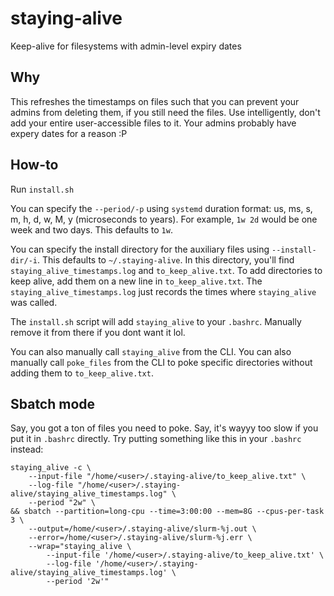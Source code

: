 # staying-alive

Keep-alive for filesystems with admin-level expiry dates

## Why

This refreshes the timestamps on files such that you can prevent your admins from deleting them, if you still need the files. Use intelligently, don't add your entire user-accessible files to it. Your admins probably have expery dates for a reason :P

## How-to

Run `install.sh`

You can specify the `--period/-p` using `systemd` duration format: us, ms, s, m, h, d, w, M, y (microseconds to years). For example, `1w 2d` would be one week and two days. This defaults to `1w`.

You can specify the install directory for the auxiliary files using `--install-dir/-i`. This defaults to `~/.staying-alive`. In this directory, you'll find `staying_alive_timestamps.log` and `to_keep_alive.txt`. To add directories to keep alive, add them on a new line in `to_keep_alive.txt`. The `staying_alive_timestamps.log` just records the times where `staying_alive` was called.

The `install.sh` script will add `staying_alive` to your `.bashrc`. Manually remove it from there if you dont want it lol.

You can also manually call `staying_alive` from the CLI. You can also manually call `poke_files` from the CLI to poke specific directories without adding them to `to_keep_alive.txt`.

## Sbatch mode

Say, you got a ton of files you need to poke. Say, it's wayyy too slow if you put it in `.bashrc` directly. Try putting something like this in your `.bashrc` instead:

```
staying_alive -c \
    --input-file "/home/<user>/.staying-alive/to_keep_alive.txt" \
    --log-file "/home/<user>/.staying-alive/staying_alive_timestamps.log" \
    --period "2w" \
&& sbatch --partition=long-cpu --time=3:00:00 --mem=8G --cpus-per-task 3 \
    --output=/home/<user>/.staying-alive/slurm-%j.out \
    --error=/home/<user>/.staying-alive/slurm-%j.err \
    --wrap="staying_alive \
        --input-file '/home/<user>/.staying-alive/to_keep_alive.txt' \
        --log-file '/home/<user>/.staying-alive/staying_alive_timestamps.log' \
        --period '2w'"
```
